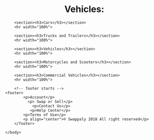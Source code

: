 <!DOCTYPE html>
<html>
    <head>
        <title>Vehicles</title>
    </head>
    <body>
    <h1 align="center">Vehicles:</h1>
        
        <section><h3>Cars</h3></section>
        <hr width="100%">
        
        <section><h3>Trucks and Trailers</h3></section>
        <hr width="100%">
        
        <section><h3>Vehicles</h3></section>
        <hr width="100%">
        
        <section><h3>Motorcycles and Scooters</h3></section>
        <hr width="100%">
        
        <section><h3>Commercial Vehicles</h3></section>
        <hr width="100%">
        
        <!-- footer starts -->
    <footer>
            <p>Account</p>
              <p> Swap or Sell</p>
                <p>Contact Us</p>
               <p>Help Center</p>
            <p>Terms of Use</p>
            <p align="center">© Swappaly 2018 All right reserved</p>
        </footer>
        
    </body>
</html>
